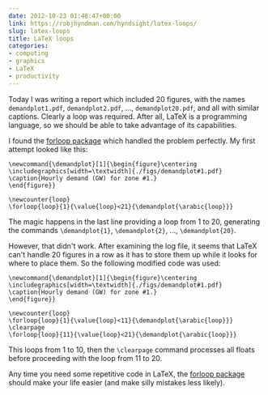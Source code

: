 ```yaml
---
date: 2012-10-23 01:48:47+00:00
link: https://robjhyndman.com/hyndsight/latex-loops/
slug: latex-loops
title: LaTeX loops
categories:
- computing
- graphics
- LaTeX
- productivity
---
```


Today I was writing a report which included 20 figures, with the names `demandplot1.pdf`, `demandplot2.pdf`, ..., `demandplot20.pdf`, and all with similar captions. Clearly a loop was required. After all, LaTeX is a programming language, so we should be able to take advantage of its capabilities.<!-- more -->

I found the [forloop package](http://ctan.org/tex-archive/macros/latex/contrib/forloop) which handled the problem perfectly. My first attempt looked like this:


    
    
    \newcommand{\demandplot}[1]{\begin{figure}\centering
    \includegraphics[width=\textwidth]{./figs/demandplot#1.pdf}
    \caption{Hourly demand (GW) for zone #1.}
    \end{figure}}
    
    \newcounter{loop}
    \forloop{loop}{1}{\value{loop}<21}{\demandplot{\arabic{loop}}}
    


The magic happens in the last line providing a loop from 1 to 20, generating the commands `\demandplot{1}`, `\demandplot{2}`, ..., `\demandplot{20}`.

However, that didn't work. After examining the log file, it seems that LaTeX can't handle 20 figures in a row as it has to store them up while it looks for where to place them. So the following modified code was used:

    
    
    \newcommand{\demandplot}[1]{\begin{figure}\centering
    \includegraphics[width=\textwidth]{./figs/demandplot#1.pdf}
    \caption{Hourly demand (GW) for zone #1.}
    \end{figure}}
    
    \newcounter{loop}
    \forloop{loop}{1}{\value{loop}<11}{\demandplot{\arabic{loop}}}
    \clearpage
    \forloop{loop}{11}{\value{loop}<21}{\demandplot{\arabic{loop}}}
    


This loops from 1 to 10, then the `\clearpage` command processes all floats before proceeding with the loop from 11 to 20.

Any time you need some repetitive code in LaTeX, the [forloop package](http://ctan.org/tex-archive/macros/latex/contrib/forloop) should make your life easier (and make silly mistakes less likely).

